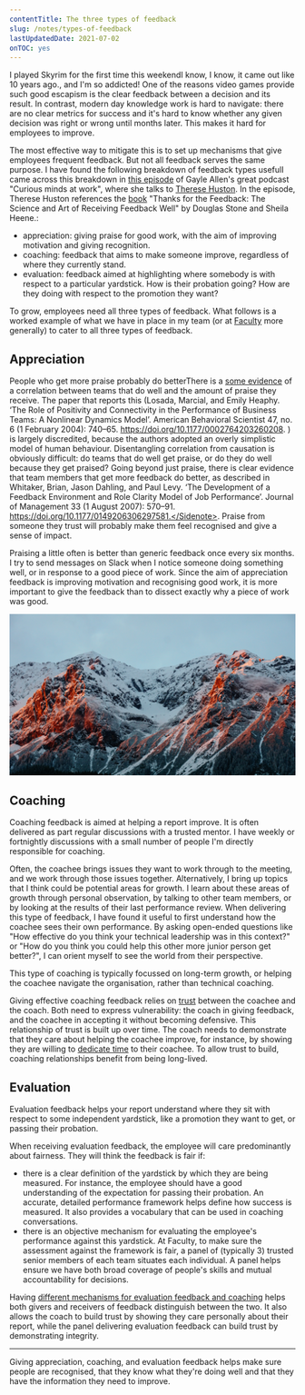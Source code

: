 ```yaml
---
contentTitle: The three types of feedback
slug: /notes/types-of-feedback
lastUpdatedDate: 2021-07-02
onTOC: yes
---
```


I played Skyrim for the first time this weekend<Sidenote>I know, I know, it came out like 10 years ago.</Sidenote>, and I'm so addicted! One of the reasons video games provide such good escapism is the clear feedback between a decision and its result. In contrast, modern day knowledge work is hard to navigate: there are no clear metrics for success and it's hard to know whether any given decision was right or wrong until months later<!--todo link to wicked env-->. This makes it hard for employees to improve.

The most effective way to mitigate this is to set up mechanisms that give employees frequent feedback. But not all feedback serves the same purpose. I have found the following breakdown of feedback types useful<Sidenote>I came across this breakdown in [this episode](https://www.gayleallen.net/cm-183-therese-huston-on-getting-feedback-right/) of Gayle Allen's great podcast "Curious minds at work", where she talks to [Therese Huston](https://www.theresehuston.com/about). In the episode,
Therese Huston references the [book](https://www.amazon.co.uk/Thanks-Feedback-Science-Receiving-Well-ebook/dp/B00F10Z4GO/ref=sr_1_1?adgrpid=56821596167&dchild=1&gclid=CjwKCAjwvMqDBhB8EiwA2iSmPJzELUjsnZ5Mn7Y-J67DraUhwpDPV3Hilels4wyyJLI5VDJfcjZB_xoC000QAvD_BwE&hvadid=259026782040&hvdev=c&hvlocphy=1006886&hvnetw=g&hvqmt=e&hvrand=14230738361810692791&hvtargid=kwd-299406212293&hydadcr=18490_1817273&keywords=thanks+for+the+feedback&qid=1618125050&sr=8-1) "Thanks for the Feedback: The Science and Art of Receiving Feedback Well" by Douglas Stone and Sheila Heene.</Sidenote>:
- appreciation: giving praise for good work, with the aim of improving motivation and giving recognition.
- coaching: feedback that aims to make someone improve, regardless of where they currently stand.
- evaluation: feedback aimed at highlighting where somebody is with respect to a particular yardstick. How is their probation going? How are they doing with respect to the promotion they want?

To grow, employees need all three types of feedback. What follows is a worked example of what we have in place in my team (or at [Faculty](https://faculty.ai) more generally) to cater to all three types of feedback.

## Appreciation


People who get more praise probably do better<Sidenote>There is a [some evidence](https://hbr.org/2013/03/the-ideal-praise-to-criticism) of a correlation between teams that do well and the amount of praise they receive. The paper that reports this (Losada, Marcial, and Emily Heaphy. ‘The Role of Positivity and Connectivity in the Performance of Business Teams: A Nonlinear Dynamics Model’. American Behavioral Scientist 47, no. 6 (1 February 2004): 740–65. https://doi.org/10.1177/0002764203260208.
) is largely discredited, because the authors adopted an overly simplistic model of human behaviour. Disentangling correlation from causation is obviously difficult: do teams that do well get praise, or do they do well because they get praised? Going beyond just praise, there is clear evidence that team members that get more feedback do better, as described in Whitaker, Brian, Jason Dahling, and Paul Levy. ‘The Development of a Feedback Environment and Role Clarity Model of Job Performance’. Journal of Management 33 (1 August 2007): 570–91. https://doi.org/10.1177/0149206306297581.</Sidenote>. Praise from someone they trust will probably make them feel recognised and give a sense of impact. 

Praising a little often is better than generic feedback once every six months. I try to send messages on Slack when I notice someone doing something well, or in response to a good piece of work. Since the aim of appreciation feedback is improving motivation and recognising good work, it is more important to give the feedback than to dissect exactly why a piece of work was good.

![](./images/types-of-feedback-1.png)
<!-- Photo by Kaidi Guo on Unsplash -->

## Coaching

Coaching feedback is aimed at helping a report improve. It is often delivered as part regular discussions with a trusted mentor. I have weekly or fortnightly discussions with a small number of people I'm directly responsible for coaching. 

Often, the coachee brings issues they want to work through to the meeting, and we work through those issues together. Alternatively, I bring up topics that I think could be potential areas for growth. I learn about these areas of growth through personal observation, by talking to other team members, or by looking at the results of their last performance review. When delivering this type of feedback, I have found it useful to first understand how the coachee sees their own performance. By asking open-ended questions like "How effective do you think your technical leadership was in this context?" or "How do you think you could help this other more junior person get better?", I can orient myself to see the world from their perspective.

This type of coaching is typically focussed on long-term growth, or helping the coachee navigate the organisation, rather than technical coaching.

Giving effective coaching feedback relies on [trust](/notes/what-is-trust) between the coachee and the coach. Both need to express vulnerability: the coach in giving feedback, and the coachee in accepting it without becoming defensive. This relationship of trust is built up over time. The coach needs to demonstrate that they care about helping the coachee improve, for instance, by showing they are willing to [dedicate time](/notes/slack-makes-better-leaders) to their coachee. To allow trust to build, coaching relationships benefit from being long-lived.

## Evaluation

Evaluation feedback helps your report understand where they sit with respect to some independent yardstick, like a promotion they want to get, or passing their probation.

When receiving evaluation feedback, the employee will care predominantly about fairness. They will think the feedback is fair if:
- there is a clear definition of the yardstick by which they are being measured. For instance, the employee should have a good understanding of the expectation for passing their probation. An accurate, detailed performance framework helps define how success is measured. It also provides a vocabulary that can be used in coaching conversations.
- there is an objective mechanism for evaluating the employee's performance against this yardstick. At Faculty, to make sure the assessment against the framework is fair, a panel of (typically 3) trusted senior members of each team situates each individual. A panel helps ensure we have both broad coverage of people's skills and mutual accountability for decisions.

Having [different mechanisms for evaluation feedback and coaching](/notes/split-coach-judge-role) helps both givers and receivers of feedback distinguish between the two. It also allows the coach to build trust by showing they care personally about their report, while the panel delivering evaluation feedback can build trust by demonstrating integrity.

----

Giving appreciation, coaching, and evaluation feedback helps make sure people are recognised, that they know what they're doing well and that they have the information they need to improve.


